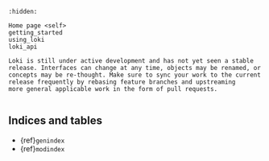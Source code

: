 ```{toctree}
:hidden:

Home page <self>
getting_started
using_loki
loki_api
```

```{important}
Loki is still under active development and has not yet seen a stable
release. Interfaces can change at any time, objects may be renamed, or
concepts may be re-thought. Make sure to sync your work to the current
release frequently by rebasing feature branches and upstreaming
more general applicable work in the form of pull requests.
```

```{include} ../../README.md
```

## Indices and tables

- {ref}`genindex`
- {ref}`modindex`
